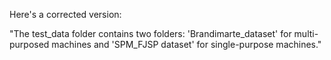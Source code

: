 Here's a corrected version:

"The test_data folder contains two folders: 'Brandimarte_dataset' for multi-purposed machines and 'SPM\_FJSP dataset' for single-purpose machines."
